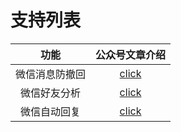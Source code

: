 # 支持列表

| 功能                         | 公众号文章介绍                                             |
| :----:                       | :----:                                                     |
| 微信消息防撤回               | [click](https://mp.weixin.qq.com/s/R6mib62KAIIP5k6S68xqHA) |
| 微信好友分析                 | [click](https://mp.weixin.qq.com/s/R6mib62KAIIP5k6S68xqHA) |
| 微信自动回复                 | [click](https://mp.weixin.qq.com/s/R6mib62KAIIP5k6S68xqHA) |